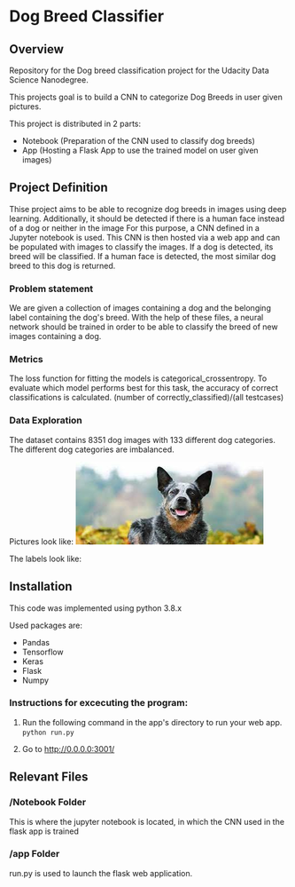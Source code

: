 # Dog Breed Classifier

## Overview
Repository for the Dog breed classification project for the Udacity Data Science Nanodegree.

This projects goal is to build a CNN to categorize Dog Breeds in user given pictures.

This project is distributed in 2 parts:
- Notebook (Preparation of the CNN used to classify dog breeds)
- App (Hosting a Flask App to use the trained model on user given images)

## Project Definition
Thise project aims to be able to recognize dog breeds in images using deep learning.
Additionally, it should be detected if there is a human face instead of a dog or neither in the image
For this purpose, a CNN defined in a Jupyter notebook is used. 
This CNN is then hosted via a web app and can be populated with images to classify the images.
If a dog is detected, its breed will be classified. If a human face is detected, the most similar dog breed to this dog is returned.

### Problem statement
We are given a collection of images containing a dog and the belonging label containing the dog's breed. 
With the help of these files, a neural network should be trained in order to be able to classify the breed of new images containing a dog.

### Metrics
The loss function for fitting the models is categorical_crossentropy.
To evaluate which model performs best for this task, the accuracy of correct classifications is calculated. (number of correctly_classified)/(all testcases)

### Data Exploration
The dataset contains 8351 dog images with 133 different dog categories. 
The different dog categories are imbalanced.

Pictures look like:
![alt text](https://github.com/Graflinger/dog_breed/blob/main/webapp/uploads/dog1.jpg)

The labels look like:

## Installation

This code was implemented using python 3.8.x

Used packages are:

- Pandas
- Tensorflow
- Keras
- Flask
- Numpy

### Instructions for excecuting the program:
1. Run the following command in the app's directory to run your web app.
    `python run.py`

2. Go to http://0.0.0.0:3001/

## Relevant Files

### /Notebook Folder
This is where the jupyter notebook is located, in which the CNN used in the flask app is trained

### /app Folder
run.py is used to launch the flask web application.

